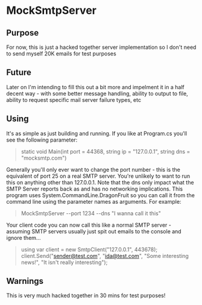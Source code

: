 ﻿# MockSmtpServer

## Purpose
For now, this is just a hacked together server implementation so I don't need to send myself 20K emails for test purposes

## Future
Later on I'm intending to fill this out a bit more and impelment it in a half decent way - with some better message handling, ability to output to file, ability to request specific mail server failure types, etc

## Using
It's as simple as just building and running. If you like at Program.cs you'll see the following parameter:

> static void Main(int port = 44368, string ip = "127.0.0.1", string dns = "mocksmtp.com")

Generally you'll only ever want to change the port number - this is the equivalent of port 25 on a real SMTP server. You're unlikely to want to run this on anything other than 127.0.0.1. Note that the dns only impact what the SMTP Server reports back as and has no networking implications. This program uses System.CommandLine.DragonFruit so you can call it from the command line using the parameter names as arguments. For example:

> MockSmtpServer --port 1234 --dns "I wanna call it this"

Your client code you can now call this like a normal SMTP server - assuming SMTP servers usually just spit out emails to the console and ignore them...

> using var client = new SmtpClient("127.0.0.1", 443678);
> client.Send("sender@test.com", "ida@test.com", "Some interesting news!", "It isn't really interesting");

## Warnings
This is very much hacked together in 30 mins for test purposes!
